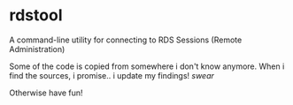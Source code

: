 # rdstool
A command-line utility for connecting to RDS Sessions (Remote Administration)

Some of the code is copied from somewhere i don't know anymore. When i find the sources, i promise.. i update my findings! *swear*

Otherwise have fun!
